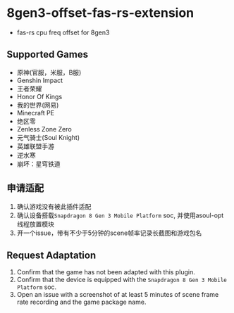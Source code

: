 # **8gen3-offset-fas-rs-extension**

- fas-rs cpu freq offset for 8gen3

## **Supported Games**

- 原神(官服，米服，B服)
- Genshin Impact
- 王者荣耀
- Honor Of Kings
- 我的世界(网易)
- Minecraft PE
- 绝区零
- Zenless Zone Zero
- 元气骑士(Soul Knight)
- 英雄联盟手游
- 逆水寒
- 崩坏：星穹铁道

## **申请适配**

1. 确认游戏没有被此插件适配
2. 确认设备搭载`Snapdragon 8 Gen 3 Mobile Platform` soc, 并使用asoul-opt线程放置模块
3. 开一个issue，带有不少于5分钟的scene帧率记录长截图和游戏包名

## **Request Adaptation**

1. Confirm that the game has not been adapted with this plugin.
2. Confirm that the device is equipped with the `Snapdragon 8 Gen 3 Mobile Platform` soc.
3. Open an issue with a screenshot of at least 5 minutes of scene frame rate recording and the game package name.
